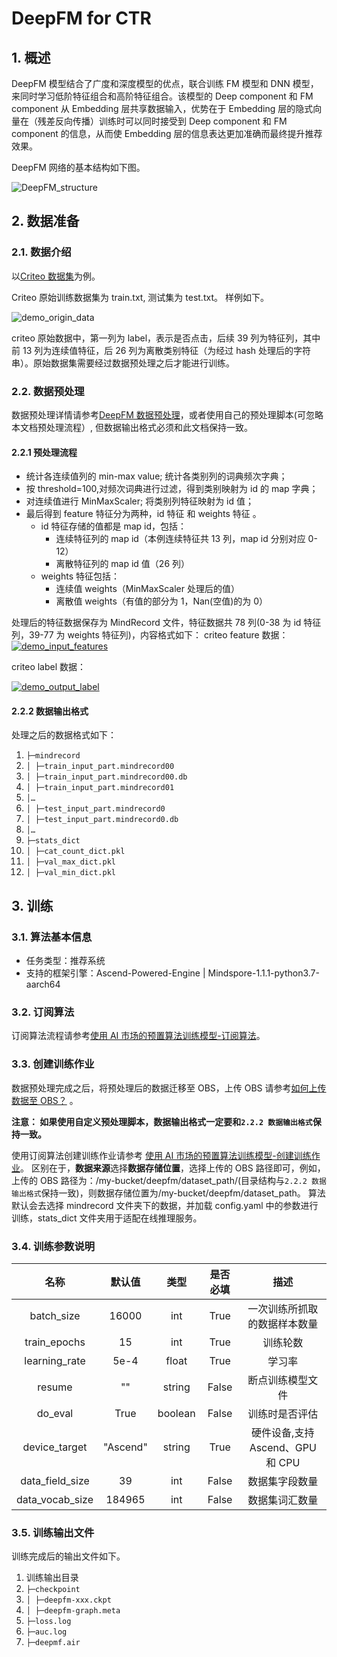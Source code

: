 # DeepFM for CTR

## 1. 概述

DeepFM 模型结合了广度和深度模型的优点，联合训练 FM 模型和 DNN 模型，来同时学习低阶特征组合和高阶特征组合。该模型的 Deep component 和 FM component 从 Embedding 层共享数据输入，优势在于 Embedding 层的隐式向量在（残差反向传播）训练时可以同时接受到 Deep component 和 FM component 的信息，从而使 Embedding 层的信息表达更加准确而最终提升推荐效果。

DeepFM 网络的基本结构如下图。

![DeepFM_structure](https://cnnorth4-job-train-algorithm.obs.cn-north-4.myhuaweicloud.com/aimarket_deps/82cc6f9c-819e-4040-b033-10dfd7cac75b/pics/DeepFM_structure.png)

## 2. 数据准备

### 2.1. 数据介绍

以[Criteo 数据集](https://www.kaggle.com/c/criteo-display-ad-challenge/data)为例。

Criteo 原始训练数据集为 train.txt, 测试集为 test.txt。 样例如下。

![demo_origin_data](https://cnnorth4-job-train-algorithm.obs.cn-north-4.myhuaweicloud.com/aimarket_deps/82cc6f9c-819e-4040-b033-10dfd7cac75b/pics/demo_origin_data.png)

criteo 原始数据中，第一列为 label，表示是否点击，后续 39 列为特征列，其中前 13 列为连续值特征，后 26 列为离散类别特征（为经过 hash 处理后的字符串）。原始数据集需要经过数据预处理之后才能进行训练。

### 2.2. 数据预处理

数据预处理详情请参考[DeepFM 数据预处理](https://github.com/huaweicloud/ModelArts-Lab/tree/master/tools/DeepFM-GPU)，或者使用自己的预处理脚本(可忽略本文档预处理流程）, 但数据输出格式必须和此文档保持一致。

#### 2.2.1 预处理流程

- 统计各连续值列的 min-max value; 统计各类别列的词典频次字典；
- 按 threshold=100,对频次词典进行过滤，得到类别映射为 id 的 map 字典；
- 对连续值进行 MinMaxScaler; 将类别列特征映射为 id 值；
- 最后得到 feature 特征分为两种，id 特征 和 weights 特征 。
  - id 特征存储的值都是 map id，包括：
    - 连续特征列的 map id（本例连续特征共 13 列，map id 分别对应 0-12）
    - 离散特征列的 map id 值（26 列）
  - weights 特征包括：
    - 连续值 weights（MinMaxScaler 处理后的值）
    - 离散值 weights（有值的部分为 1，Nan(空值)的为 0）

处理后的特征数据保存为 MindRecord 文件，特征数据共 78 列(0-38 为 id 特征列，39-77 为 weights 特征列)，内容格式如下：
criteo feature 数据：
[![demo_input_features](https://cnnorth4-job-train-algorithm.obs.cn-north-4.myhuaweicloud.com/aimarket_deps/82cc6f9c-819e-4040-b033-10dfd7cac75b/pics/demo_input_features.png)](https://cnnorth4-job-train-algorithm.obs.cn-north-4.myhuaweicloud.com/aimarket_deps/82cc6f9c-819e-4040-b033-10dfd7cac75b/pics/demo_input_features.png)

criteo label 数据：

[![demo_output_label](https://cnnorth4-job-train-algorithm.obs.cn-north-4.myhuaweicloud.com/aimarket_deps/82cc6f9c-819e-4040-b033-10dfd7cac75b/pics/demo_output_label.png)](https://cnnorth4-job-train-algorithm.obs.cn-north-4.myhuaweicloud.com/aimarket_deps/82cc6f9c-819e-4040-b033-10dfd7cac75b/pics/demo_output_label.png)

#### 2.2.2 数据输出格式

处理之后的数据格式如下：

1. `├─mindrecord`
2. `│ ├─train_input_part.mindrecord00`
3. `│ ├─train_input_part.mindrecord00.db`
4. `│ ├─train_input_part.mindrecord01`
5. `│…`
6. `│ ├─test_input_part.mindrecord0`
7. `│ ├─test_input_part.mindrecord0.db `
8. `│…`
9. `├─stats_dict`
10. `│ ├─cat_count_dict.pkl`
11. `│ ├─val_max_dict.pkl`
12. `│ ├─val_min_dict.pkl`

## 3. 训练

### 3.1. 算法基本信息

- 任务类型：推荐系统
- 支持的框架引擎：Ascend-Powered-Engine | Mindspore-1.1.1-python3.7-aarch64

### 3.2. 订阅算法

订阅算法流程请参考[使用 AI 市场的预置算法训练模型-订阅算法](https://support.huaweicloud.com/bestpractice-modelarts/modelarts_10_0025.html#modelarts_10_0025__section87421022184315)。

### 3.3. 创建训练作业

数据预处理完成之后，将预处理后的数据迁移至 OBS，上传 OBS 请参考[如何上传数据至 OBS？](https://support.huaweicloud.com/modelarts_faq/modelarts_05_0013.html) 。

**注意： 如果使用自定义预处理脚本，数据输出格式一定要和`2.2.2 数据输出格式`保持一致。**

使用订阅算法创建训练作业请参考 [使用 AI 市场的预置算法训练模型-创建训练作业](https://support.huaweicloud.com/bestpractice-modelarts/modelarts_10_0025.html#modelarts_10_0025__section139551128135716)。
区别在于，**数据来源**选择**数据存储位置**，选择上传的 OBS 路径即可，例如，上传的 OBS 路径为：/my-bucket/deepfm/dataset_path/(目录结构与`2.2.2 数据输出格式`保持一致)，则数据存储位置为/my-bucket/deepfm/dataset_path。
算法默认会去选择 mindrecord 文件夹下的数据，并加载 config.yaml 中的参数进行训练，stats_dict 文件夹用于适配在线推理服务。

### 3.4. 训练参数说明

|      名称       |  默认值  |  类型   | 是否必填 |               描述               |
| :-------------: | :------: | :-----: | :------: | :------------------------------: |
|   batch_size    |  16000   |   int   |   True   |   一次训练所抓取的数据样本数量   |
|  train_epochs   |    15    |   int   |   True   |             训练轮数             |
|  learning_rate  |   5e-4   |  float  |   True   |              学习率              |
|     resume      |    ""    | string  |  False   |         断点训练模型文件         |
|     do_eval     |   True   | boolean |  False   |          训练时是否评估          |
|  device_target  | "Ascend" | string  |   True   | 硬件设备,支持 Ascend、GPU 和 CPU |
| data_field_size |    39    |   int   |  False   |          数据集字段数量          |
| data_vocab_size |  184965  |   int   |  False   |          数据集词汇数量          |

### 3.5. 训练输出文件

训练完成后的输出文件如下。

1. 训练输出目录
2. `├─checkpoint`
3. `│ ├─deepfm-xxx.ckpt`
4. `│ ├─deepfm-graph.meta`
5. `├─loss.log`
6. `├─auc.log`
7. `├─deepmf.air`
